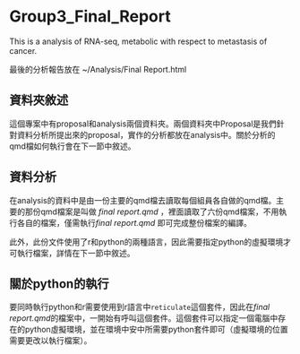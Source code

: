 # Group3_Final_Report

This is a analysis of RNA-seq, metabolic with respect to metastasis of cancer.

最後的分析報告放在 \~/Analysis/Final Report.html

## 資料夾敘述

這個專案中有proposal和analysis兩個資料夾。兩個資料夾中Proposal是我們針對資料分析所提出來的proposal，實作的分析都放在analysis中。關於分析的qmd檔如何執行會在下一節中敘述。

## 資料分析

在analysis的資料中是由一份主要的qmd檔去讀取每個組員各自做的qmd檔。主要的那份qmd檔案是叫做 *final report.qmd* ，裡面讀取了六份qmd檔案，不用執行各自的檔案，僅需執行*final report.qmd* 即可完成整份檔案的編譯。

此外，此份文件使用了r和python的兩種語言，因此需要指定python的虛擬環境才可執行檔案，詳情在下一節中敘述。

## 關於python的執行

要同時執行python和r需要使用到r語言中`reticulate`這個套件，因此在*final report.qmd*的檔案中，一開始有呼叫這個套件。這個套件可以指定一個電腦中存在的python虛擬環境，並在環境中安中所需要python套件即可（虛擬環境的位置需要更改以執行檔案）。
